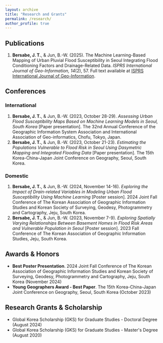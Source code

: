 ```yaml
---
layout: archive
title: "Research and Grants"
permalink: /research/
author_profile: true
---
```


## Publications
1. **Bersabe, J. T.**, & Jun, B.-W. (2025). The Machine Learning-Based Mapping of Urban Pluvial Flood Susceptibility in Seoul Integrating Flood Conditioning Factors and Drainage-Related Data. _ISPRS International Journal of Geo-Information, 14_(2), 57. Full text available at [ISPRS International Journal of Geo-Information](https://doi.org/10.3390/ijgi14020057).

## Conferences
### International
1. **Bersabe, J. T.**, & Jun, B.-W. (2023, October 28-29). *Assessing Urban Flood Susceptibility Maps Based on Machine Learning Models in Seoul, South Korea* [Paper presentation]. The 32nd Annual Conference of the Geographic Information System Association and International Association of Geo-informatics, Chofu, Tokyo, Japan.
2. **Bersabe, J. T.**, & Jun, B.-W. (2023, October 21-23). *Estimating the Populations Vulnerable to Flood Risk in Seoul Using Dasymetric Mapping and Integrated Flooding Data* [Paper presentation]. The 15th Korea-China-Japan Joint Conference on Geography, Seoul, South Korea. 

### Domestic
1. **Bersabe, J. T.**, & Jun, B.-W. (2024, November 14-16). *Exploring the Impact of Drain-related Variables in Modeling Urban Flood Susceptibility Using Machine Learning* [Poster session]. 2024 Joint Fall Conference of The Korean Association of Geographic Information Studies and Korean Society of Surveying, Geodesy, Photogrammetry and Cartography, Jeju, South Korea.
2. **Bersabe, J. T.**, & Jun, B.-W. (2023, November 7-9). *Exploring Spatially Varying Relationships Between Basement Homes in Flood Risk Areas and Vulnerable Population in Seoul* [Poster session]. 2023 Fall Conference of The Korean Association of Geographic Information Studies, Jeju, South Korea. 

## Awards & Honors
- **Best Poster Presentation**. 2024 Joint Fall Conference of The Korean Association of Geographic Information Studies and Korean Society of Surveying, Geodesy, Photogrammetry and Cartography, Jeju, South Korea (November 2024)
- **Young Geographers Award - Best Paper**. The 15th Korea-China-Japan Joint Conference on Geography, Seoul, South Korea (October 2023)

## Research Grants & Scholarship
- Global Korea Scholarship (GKS) for Graduate Studies - Doctoral Degree (August 2024)
- Global Korea Scholarship (GKS) for Graduate Studies - Master's Degree (August 2020)

